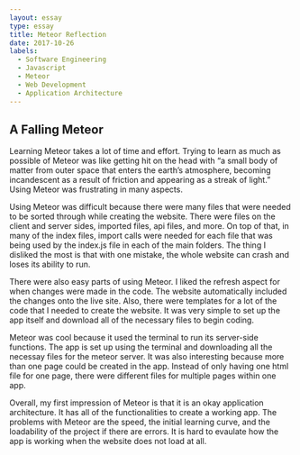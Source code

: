 ```yaml
---
layout: essay
type: essay
title: Meteor Reflection
date: 2017-10-26
labels:
  - Software Engineering
  - Javascript
  - Meteor
  - Web Development
  - Application Architecture
---
```

## A Falling Meteor
Learning Meteor takes a lot of time and effort. Trying to learn as much as possible of Meteor was like getting hit on the head with “a small body of matter from outer space that enters the earth’s atmosphere, becoming incandescent as a result of friction and appearing as a streak of light.” Using Meteor was frustrating in many aspects.

Using Meteor was difficult because there were many files that were needed to be sorted through while creating the website. There were files on the client and server sides, imported files, api files, and more. On top of that, in many of the index files, import calls were needed for each file that was being used by the index.js file in each of the main folders. The thing I disliked the most is that with one mistake, the whole website can crash and loses its ability to run.

There were also easy parts of using Meteor. I liked the refresh aspect for when changes were made in the code. The website automatically included the changes onto the live site. Also, there were templates for a lot of the code that I needed to create the website. It was very simple to set up the app itself and download all of the necessary files to begin coding.

Meteor was cool because it used the terminal to run its server-side functions. The app is set up using the terminal and downloading all the necessay files for the meteor server. It was also interesting because more than one page could be created in the app. Instead of only having one html file for one page, there were different files for multiple pages within one app.

Overall, my first impression of Meteor is that it is an okay application architecture. It has all of the functionalities to create a working app. The problems with Meteor are the speed, the initial learning curve, and the loadability of the project if there are errors. It is hard to evaulate how the app is working when the website does not load at all.
